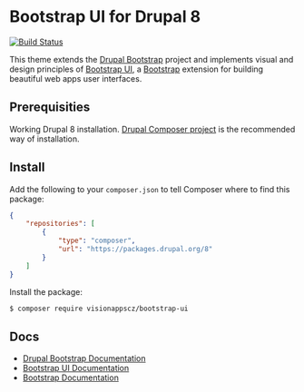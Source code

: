 Bootstrap UI for Drupal 8
=========================

[![Build Status](https://travis-ci.org/visionappscz/drupal-bootstrap-ui.svg?branch=8.x-1.x)](https://travis-ci.org/visionappscz/drupal-bootstrap-ui)

This theme extends the [Drupal Bootstrap](http://drupal-bootstrap.org) project and implements visual and design
principles of [Bootstrap UI](http://www.bootstrap-ui.com), a [Bootstrap](http://getbootstrap.com) extension for building
beautiful web apps user interfaces.

## Prerequisities
Working Drupal 8 installation. [Drupal Composer project](https://github.com/drupal-composer/drupal-project) is the
recommended way of installation.

## Install

Add the following to your `composer.json` to tell Composer where to find this package:

```json
{
    "repositories": [
        {
            "type": "composer",
            "url": "https://packages.drupal.org/8"
        }
    ]
}
```

Install the package:

```bash
$ composer require visionappscz/bootstrap-ui
```

## Docs
* [Drupal Bootstrap Documentation](http://drupal-bootstrap.org/api/bootstrap/8)
* [Bootstrap UI Documentation](http://docs.bootstrap-ui.com)
* [Bootstrap Documentation](http://getbootstrap.com)
